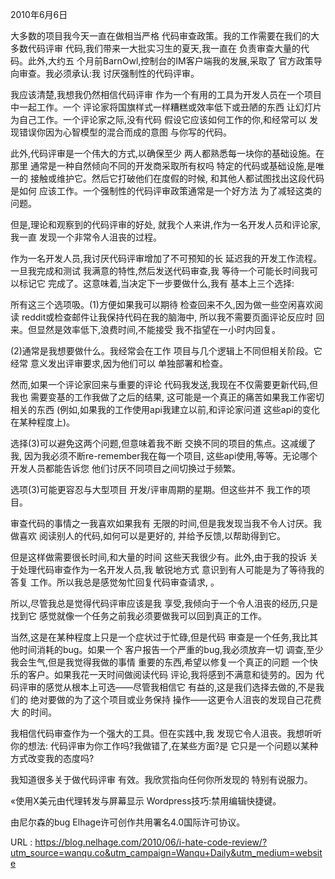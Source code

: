  
  
 2010年6月6日 
  
  
  
 大多数的项目我今天一直在做相当严格 
 代码审查政策。我的工作需要在我们的大多数代码评审 
 代码,我们带来一大批实习生的夏天,我一直在 
 负责审查大量的代码。此外,大约五 
 个月前BarnOwl,控制台的IM客户端我的发展,采取了 
 官方政策导向审查。我必须承认:我 
 讨厌强制性的代码评审。 
  
  
  
 我应该清楚,我想我仍然相信代码评审 
 作为一个有用的工具为开发人员在一个项目中一起工作。一个 
 评论家将国旗样式一样糟糕或效率低下或丑陋的东西 
 让幻灯片为自己工作。一个评论家之际,没有代码 
 假设它应该如何工作的你,和经常可以 
 发现错误你因为心智模型的混合而成的意图 
 与你写的代码。 
  
 此外,代码评审是一个伟大的方式,以确保至少 
 两人都熟悉每一块你的基础设施。在那里 
 通常是一种自然倾向不同的开发商采取所有权吗 
 特定的代码或基础设施,是唯一的 
 接触或维护它。然后它打破他们在度假的时候, 
 和其他人都试图找出这段代码是如何 
 应该工作。一个强制性的代码评审政策通常是一个好方法 
 为了减轻这类的问题。 
  
 但是,理论和观察到的代码评审的好处, 
 就我个人来讲,作为一名开发人员和评论家,我一直 
 发现一个非常令人沮丧的过程。 
  
 作为一名开发人员,我讨厌代码评审增加了不可预知的长 
 延迟我的开发工作流程。一旦我完成和测试 
 我满意的特性,然后发送代码审查,我 
 等待一个可能长时间我可以标记它 
 完成了。这意味着,当决定下一步要做什么,我有 
 基本上三个选择: 
  
 所有这三个选项吸。(1)方便如果我可以期待 
 检查回来不久,因为做一些空闲喜欢阅读 
 reddit或检查邮件让我保持代码在我的脑海中, 
 所以我不需要页面评论反应时 
 回来。但显然是效率低下,浪费时间,不能接受 
 我不指望在一小时内回复。 
  
  
 (2)通常是我想要做什么。我经常会在工作 
 项目与几个逻辑上不同但相关阶段。它经常 
 意义发出评审要求,因为他们可以 
 单独部署和检查。 
  
  
 然而,如果一个评论家回来与重要的评论 
 代码我发送,我现在不仅需要更新代码,但我也 
 需要变基的工作我做了之后的结果, 
 这可能是一个真正的痛苦如果我工作密切相关的东西 
 (例如,如果我的工作使用api我建立以前,和评论家问道 
 这些api的变化在某种程度上)。 
  
  
 选择(3)可以避免这两个问题,但意味着我不断 
 交换不同的项目的焦点。这减缓了我, 
 因为我必须不断re-remember我在每一个项目, 
 这些api使用,等等。无论哪个开发人员都能告诉您 
 他们讨厌不同项目之间切换过于频繁。 
  
  
 选项(3)可能更容忍与大型项目 
 开发/评审周期的星期。但这些并不 
 我工作的项目。 
  
  
  
 审查代码的事情之一我喜欢如果我有 
 无限的时间,但是我发现当我不令人讨厌。我做喜欢 
 阅读别人的代码,如何可以是更好的, 
 并给予反馈,以帮助得到它。 
  
  
 但是这样做需要很长时间,和大量的时间 
 这些天我很少有。此外,由于我的投诉 
 关于处理代码审查作为一名开发人员,我 
 敏锐地方式 
 意识到有人可能是为了等待我的答复 
 工作。所以我总是感觉匆忙回复代码审查请求, 
 。 
  
  
 所以,尽管我总是觉得代码评审应该是我 
 享受,我倾向于一个令人沮丧的经历,只是找到它 
 感觉就像一个任务之前我必须要做我可以回到真正的工作。 
  
  
  
 当然,这是在某种程度上只是一个症状过于忙碌,但是代码 
 审查是一个任务,我比其他时间消耗的bug。如果一个 
 客户报告一个严重的bug,我必须放弃一切 
 调查,至少我会生气,但是我觉得我做的事情 
 重要的东西,希望以修复一个真正的问题 
 一个快乐的客户。如果我花一天时间做阅读代码 
 评论,我将感到不满意和徒劳的。因为 
 代码评审的感觉从根本上可选——尽管我相信它 
 有益的,这是我们选择去做的,不是我们的 
 绝对要做的为了这个项目或业务保持 
 操作——这更令人沮丧的发现自己花费大 
 的时间。 
  
  
  
  
 我相信代码审查作为一个强大的工具。但在实践中,我 
 发现它令人沮丧。我想听听你的想法: 
 代码评审为你工作吗?我做错了,在某些方面?是 
 它只是一个问题以某种方式改变我的态度吗? 
  
  
 我知道很多关于做代码评审 
 有效。我欣赏指向任何你所发现的 
 特别有说服力。 
  
  
 «使用X美元由代理转发与屏幕显示 
 Wordpress技巧:禁用编辑快捷键。 
  
  
  
  
  
  
 由尼尔森的bug Elhage许可创作共用署名4.0国际许可协议。 
  
  
   
  URL : https://blog.nelhage.com/2010/06/i-hate-code-review/?utm_source=wanqu.co&utm_campaign=Wanqu+Daily&utm_medium=website